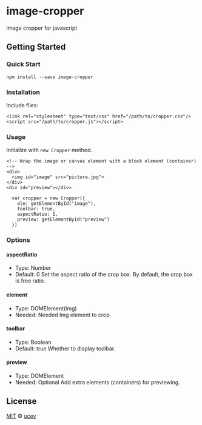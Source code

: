 # image-cropper
image cropper for javascript

## Getting Started

### Quick Start
```
npm install --save image-cropper
```

### Installation
Include files:  
```
<link rel="stylesheet" type="text/css" href="/path/to/cropper.css"/>
<script src="/path/to/cropper.js"></script>
```

### Usage
Initialize with `new Cropper` method.  
```
<!-- Wrap the image or canvas element with a block element (container) -->
<div>
  <img id="image" src="picture.jpg">
</div>
<div id="preview"></div>
```

```
  var cropper = new Cropper({
    ele: getElementById("image"),
    toolbar: true, 
    aspectRatio: 1,
    preview: getElementById("preview")
  })
```

### Options
#### aspectRatio
+ Type: Number
+ Default: 0
Set the aspect ratio of the crop box. By default, the crop box is free ratio.  
#### element
+ Type: DOMElement(img)
+ Needed: Needed
Img element to crop
#### toolbar
+ Type: Boolean
+ Default: true
Whether to display toolbar.  
#### preview
+ Type: DOMElement
+ Needed: Optional
Add extra elements (containers) for previewing.

## License
[MIT](https://opensource.org/licenses/MIT) &copy; [ucev](https://github.com/ucev)